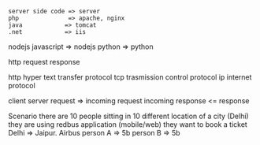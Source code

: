     server side code => server
    php              => apache, nginx
    java            => tomcat
    .net            => iis
nodejs javascript   => nodejs
    python          => python

http request response

http hyper text transfer protocol
tcp trasmission control protocol
ip  internet protocol

client                      server
request         =>          incoming request
incoming response   <=      response

Scenario
there are 10 people sitting in 10 different location of a city (Delhi)
they are using redbus application (mobile/web)
they want to book a ticket Delhi => Jaipur. Airbus
person A => 5b
person B => 5b